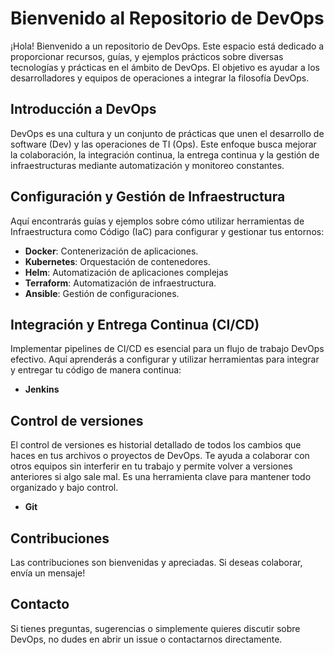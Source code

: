 # Bienvenido al Repositorio de DevOps

¡Hola! Bienvenido a un repositorio de DevOps. Este espacio está dedicado a proporcionar recursos, guías, y ejemplos prácticos sobre diversas tecnologías y prácticas en el ámbito de DevOps. El objetivo es ayudar a los desarrolladores y equipos de operaciones a integrar la filosofía DevOps.
## Introducción a DevOps

DevOps es una cultura y un conjunto de prácticas que unen el desarrollo de software (Dev) y las operaciones de TI (Ops). Este enfoque busca mejorar la colaboración, la integración continua, la entrega continua y la gestión de infraestructuras mediante automatización y monitoreo constantes.

## Configuración y Gestión de Infraestructura

Aquí encontrarás guías y ejemplos sobre cómo utilizar herramientas de Infraestructura como Código (IaC) para configurar y gestionar tus entornos:

- **Docker**: Contenerización de aplicaciones.
- **Kubernetes**: Orquestación de contenedores.
- **Helm**: Automatización de aplicaciones complejas
- **Terraform**: Automatización de infraestructura.
- **Ansible**: Gestión de configuraciones.

## Integración y Entrega Continua (CI/CD)

Implementar pipelines de CI/CD es esencial para un flujo de trabajo DevOps efectivo. Aquí aprenderás a configurar y utilizar herramientas para integrar y entregar tu código de manera continua:

- **Jenkins**

## Control de versiones

El control de versiones es historial detallado de todos los cambios que haces en tus archivos o proyectos de DevOps. Te ayuda a colaborar con otros equipos sin interferir en tu trabajo y  permite volver a versiones anteriores si algo sale mal. Es una herramienta clave para mantener todo organizado y bajo control.

- **Git**

## Contribuciones

Las contribuciones son bienvenidas y apreciadas. Si deseas colaborar, envía un mensaje!

## Contacto

Si tienes preguntas, sugerencias o simplemente quieres discutir sobre DevOps, no dudes en abrir un issue o contactarnos directamente.
